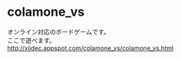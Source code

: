 colamone_vs
===========
オンライン対応のボードゲームです。  
ここで遊べます。  
http://xiidec.appspot.com/colamone_vs/colamone_vs.html
